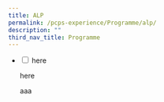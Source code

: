 ```yaml
---
title: ALP
permalink: /pcps-experience/Programme/alp/
description: ""
third_nav_title: Programme
---
```

<ul class="jekyllcodex_accordion">
  <li>
    <input type="checkbox" id="accordion1">
		<label for="accordion1">here</label>
    <div>
      <p>here</p>
    </div>
	</li>  
</u>

aaa